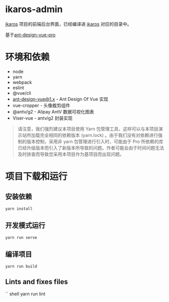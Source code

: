 # ikaros-admin
[ikaros](https://github.com/li-guohao/ikaros) 项目的前端后台界面，已经编译进 [ikaros](https://github.com/li-guohao/ikaros) 对应的目录中。

基于[ant-design-vue-pro](https://github.com/vueComponent/ant-design-vue-pro)


# 环境和依赖
- node
- yarn
- webpack
- eslint
- @vue/cli
- ant-design-vue@1.x - Ant Design Of Vue 实现
- vue-cropper - 头像裁剪组件
- @antv/g2 - Alipay AntV 数据可视化图表
- Viser-vue - antv/g2 封装实现

> 请注意，我们强烈建议本项目使用 Yarn 包管理工具，这样可以与本项目演示站所加载完全相同的依赖版本 (yarn.lock) 。由于我们没有对依赖进行强制的版本控制，采用非 yarn 包管理进行引入时，可能由于 Pro 所依赖的库已经升级版本而引入了新版本所导致的问题。作者可能会由于时间问题无法及时排查而导致您采用本项目作为基项目而出现问题。

# 项目下载和运行

## 安装依赖
``` shell
yarn install
```

## 开发模式运行

``` shell
yarn run serve
```

## 编译项目
``` shell
yarn run build
```


## Lints and fixes files
`` shell
yarn run lint
```
